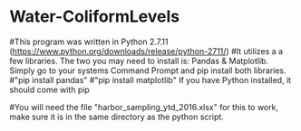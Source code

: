 # Water-ColiformLevels

#This program was written in Python 2.7.11 (https://www.python.org/downloads/release/python-2711/)
#It utilizes a a few libraries. The two you may need to install is: Pandas & Matplotlib. Simply go to your systems Command Prompt and pip install both libraries. 
#"pip install pandas"
#"pip install matplotlib"
If you have Python installed, it should come with pip

#You will need the file "harbor_sampling_ytd_2016.xlsx" for this to work, make sure it is in the same directory as the python script.
